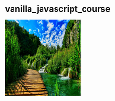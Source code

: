 # vanilla_javascript_course

<img src="https://github.com/iizdebski/vanilla_javascript_course/blob/main/17_images/nature.jpg" width="250" height="250">
